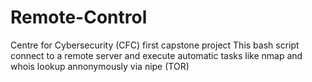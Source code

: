 # Remote-Control
Centre for Cybersecurity (CFC) first capstone project 
This bash script connect to a remote server and execute automatic tasks like nmap and whois lookup annonymously via nipe (TOR)
